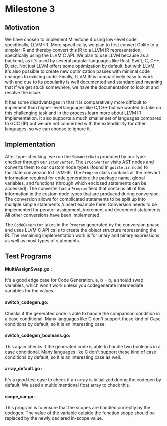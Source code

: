 # Milestone 3

## Motivation

We have chosen to implement Milestone 4 using low-level code, specifically, LLVM-IR. More specifically, 
we plan to first convert Golite to a simpler IR and thereby convert this IR to a LLVM IR representation,
specifically using the LLVM C API. We plan to use LLVM because as a backend, as it's used by several popular
languages like Rust, Swift, C, C++, D, etc. Not just LLVM offers some optimization by default, but with
LLVM, it's also possible to create new optimization passes with minimal code changes to existing code.
Finally, LLVM IR is comparitively easy to work with and due to its popularity is well documented
and standardized meaning that if we get stuck somewhere, we have the documentation to look at and resolve 
the issue.

It has some disadvantages in that it is comparatively more difficult to implement than higher level languages
like C/C++ but we wanted to take on this challenging task and in the process learn more about LLVM IR 
implementation. It also supports a much smaller set of languages compared to GCC (IR) but we are not 
concerned with the extendibility for other languages, so we can choose to ignore it.

## Implementation

After type-checking, we run the `SemanticData` produced by our type-checker through our `IrConverter`.
The `IrConverter` visits AST nodes and converts them to our custom node types (found in `golite.ir.node`)
to facilitate conversion to LLVM-IR. The `Program` class contains all the relevant information required
for code generation: the package name, global variables, and functions (through which enclosed statements
can be accessed). The converter has a `Program` field that contains all of this information in the custom
node types that are produced during conversion. The conversion allows for complicated statements to be 
split up into multiple simple statements //insert example here! 
Conversion needs to be implemented for perator-assignment, increment and decrement statements. All other 
conversions have been implemented.

The `CodeGenerator` takes in the `Program` generated by the conversion phase and uses LLVM C API calls to 
create the object structure representing the IR. The remaining implementation work is for unary and binary 
expressions, as well as most types of statements.

## Test Programs

#### MultiAssignSwap.go :
It's a good edge case for Code Generation. a, b = b, a should swap variables, which won't work unless you 
codegenerate intermediate variables for the values. 
#### switch_codegen.go: 
Checks if the generated code is able to handle the comparison condition in a case conditional. Many languages 
like C don't support these kind of Case conditions by default, so it is an interesting case.
#### switch_codegen_booleans.go:
This again checks if the generated code is able to handle two booleans in a case conditional. Many languages
like C don't support these kind of case conditions by default, so it is an interesting case as well.
#### array_default.go :
It's a good test case to check if an array is initialized during the codegen by default. We used a multidimentional 
float array to check this.
#### scope_var.go: 
This program is to ensure that the scopes are handled currectly by the codegen. The value of the variable outside
the function scope should be replaced by the newly declared in-scope value.
